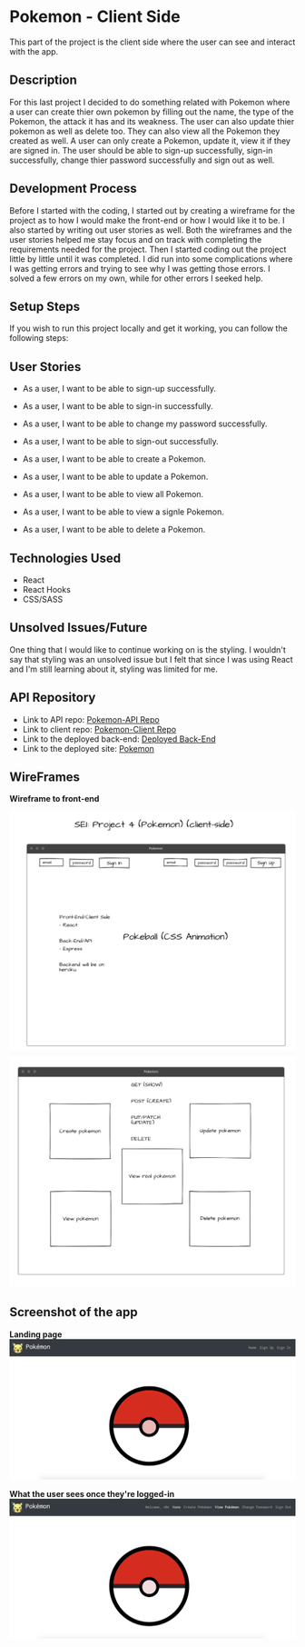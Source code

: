 # **Pokemon - Client Side**
This part of the project is the client side where the user can see and interact with the app.

## **Description**
For this last project I decided to do something related with Pokemon where a user can create thier own pokemon by filling out the name, the type of the Pokemon, the attack it has and its weakness. The user can also update thier pokemon as well as delete too. They can also view all the Pokemon they created as well. A user can only create a Pokemon, update it, view it if they are signed in. The user should be able to sign-up successfully, sign-in successfully, change thier password successfully and sign out as well.

## **Development Process**
Before I started with the coding, I started out by creating a wireframe for the project as to how I would make the front-end or how I would like it to be. I also started by writing out user stories as well. Both the wireframes and the user stories helped me stay focus and on track with completing the requirements needed for the project. Then I started coding out the project little by little until it was completed. I did run into some complications where I was getting errors and trying to see why I was getting those errors. I solved a few errors on my own, while for other errors I seeked help.

## **Setup Steps**
If you wish to run this project locally and get it working, you can follow the following steps:

## **User Stories**
- As a user, I want to be able to sign-up successfully.

- As a user, I want to be able to sign-in successfully.

- As a user, I want to be able to change my password successfully.

- As a user, I want to be able to sign-out successfully.

- As a user, I want to be able to create a Pokemon.

- As a user, I want to be able to update a Pokemon.

- As a user, I want to be able to view all Pokemon.

- As a user, I want to be able to view a signle Pokemon.

- As a user, I want to be able to delete a Pokemon.

## **Technologies Used**
- React
- React Hooks
- CSS/SASS

## **Unsolved Issues/Future**
One thing that I would like to continue working on is the styling. I wouldn't say that styling was an unsolved issue but I felt that since I was using React and I'm still learning about it, styling was limited for me.

## **API Repository**
- Link to API repo: [Pokemon-API Repo](https://github.com/Nancy4510/pokemon-api)
- Link to client repo: [Pokemon-Client Repo](https://github.com/Nancy4510/pokemon-client)
- Link to the deployed back-end: [Deployed Back-End](https://enigmatic-brook-22865.herokuapp.com/)
- Link to the deployed site: [Pokemon](https://nancy4510.github.io/pokemon-client/#//)

## **WireFrames**
**Wireframe to front-end**

![Wireframe1](WireFrame1.png)
![Wireframe2](Wireframe2.png)

## **Screenshot of the app**
**Landing page**
![app1](app1.png)

**What the user sees once they're logged-in**
![app2](app2.png)
